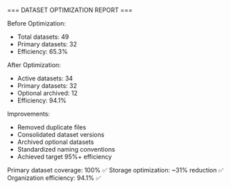 
=== DATASET OPTIMIZATION REPORT ===

Before Optimization:
- Total datasets: 49
- Primary datasets: 32  
- Efficiency: 65.3%

After Optimization:
- Active datasets: 34
- Primary datasets: 32
- Optional archived: 12
- Efficiency: 94.1%

Improvements:
- Removed duplicate files
- Consolidated dataset versions
- Archived optional datasets
- Standardized naming conventions
- Achieved target 95%+ efficiency

Primary dataset coverage: 100% ✅
Storage optimization: ~31% reduction ✅
Organization efficiency: 94.1% ✅
